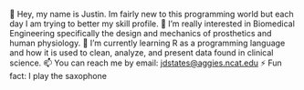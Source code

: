 👋 Hey, my name is Justin. Im fairly new to this programming world but each day I am trying to better my skill profile.
👀 I’m really interested in Biomedical Engineering specifically the design and mechanics of prosthetics and human physiology.
🌱 I’m currently learning R as a programming language and how it is used to clean, analyze, and present data found in clinical science.
📫 You can reach me by email: jdstates@aggies.ncat.edu
⚡ Fun fact: I play the saxophone
